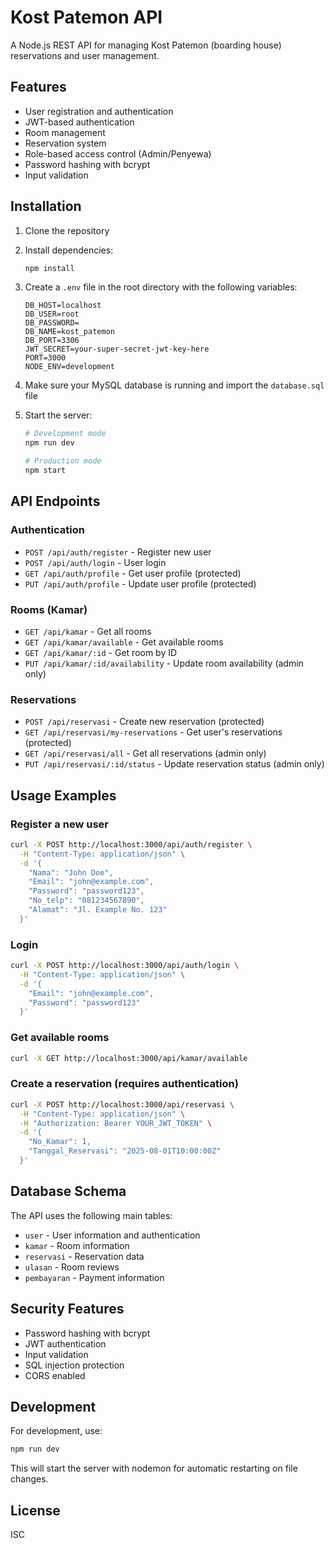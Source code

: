 # Kost Patemon API

A Node.js REST API for managing Kost Patemon (boarding house) reservations and user management.

## Features

- User registration and authentication
- JWT-based authentication
- Room management
- Reservation system
- Role-based access control (Admin/Penyewa)
- Password hashing with bcrypt
- Input validation

## Installation

1. Clone the repository
2. Install dependencies:

   ```bash
   npm install
   ```

3. Create a `.env` file in the root directory with the following variables:

   ```env
   DB_HOST=localhost
   DB_USER=root
   DB_PASSWORD=
   DB_NAME=kost_patemon
   DB_PORT=3306
   JWT_SECRET=your-super-secret-jwt-key-here
   PORT=3000
   NODE_ENV=development
   ```

4. Make sure your MySQL database is running and import the `database.sql` file

5. Start the server:

   ```bash
   # Development mode
   npm run dev

   # Production mode
   npm start
   ```

## API Endpoints

### Authentication

- `POST /api/auth/register` - Register new user
- `POST /api/auth/login` - User login
- `GET /api/auth/profile` - Get user profile (protected)
- `PUT /api/auth/profile` - Update user profile (protected)

### Rooms (Kamar)

- `GET /api/kamar` - Get all rooms
- `GET /api/kamar/available` - Get available rooms
- `GET /api/kamar/:id` - Get room by ID
- `PUT /api/kamar/:id/availability` - Update room availability (admin only)

### Reservations

- `POST /api/reservasi` - Create new reservation (protected)
- `GET /api/reservasi/my-reservations` - Get user's reservations (protected)
- `GET /api/reservasi/all` - Get all reservations (admin only)
- `PUT /api/reservasi/:id/status` - Update reservation status (admin only)

## Usage Examples

### Register a new user

```bash
curl -X POST http://localhost:3000/api/auth/register \
  -H "Content-Type: application/json" \
  -d '{
    "Nama": "John Doe",
    "Email": "john@example.com",
    "Password": "password123",
    "No_telp": "081234567890",
    "Alamat": "Jl. Example No. 123"
  }'
```

### Login

```bash
curl -X POST http://localhost:3000/api/auth/login \
  -H "Content-Type: application/json" \
  -d '{
    "Email": "john@example.com",
    "Password": "password123"
  }'
```

### Get available rooms

```bash
curl -X GET http://localhost:3000/api/kamar/available
```

### Create a reservation (requires authentication)

```bash
curl -X POST http://localhost:3000/api/reservasi \
  -H "Content-Type: application/json" \
  -H "Authorization: Bearer YOUR_JWT_TOKEN" \
  -d '{
    "No_Kamar": 1,
    "Tanggal_Reservasi": "2025-08-01T10:00:00Z"
  }'
```

## Database Schema

The API uses the following main tables:

- `user` - User information and authentication
- `kamar` - Room information
- `reservasi` - Reservation data
- `ulasan` - Room reviews
- `pembayaran` - Payment information

## Security Features

- Password hashing with bcrypt
- JWT authentication
- Input validation
- SQL injection protection
- CORS enabled

## Development

For development, use:

```bash
npm run dev
```

This will start the server with nodemon for automatic restarting on file changes.

## License

ISC
